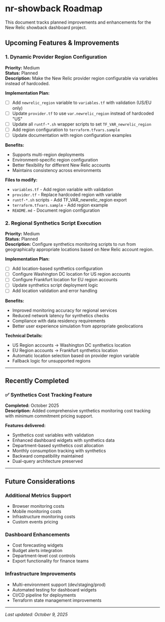 # nr-showback Roadmap

This document tracks planned improvements and enhancements for the New Relic showback dashboard project.

## Upcoming Features & Improvements

### 1. Dynamic Provider Region Configuration
**Priority:** Medium  
**Status:** Planned  
**Description:** Make the New Relic provider region configurable via variables instead of hardcoded.

**Implementation Plan:**
- [ ] Add `newrelic_region` variable to `variables.tf` with validation (US/EU only)
- [ ] Update `provider.tf` to use `var.newrelic_region` instead of hardcoded "US"
- [ ] Update all `runtf-*.sh` wrapper scripts to set `TF_VAR_newrelic_region`
- [ ] Add region configuration to `terraform.tfvars.sample`
- [ ] Update documentation with region configuration examples

**Benefits:**
- Supports multi-region deployments
- Environment-specific region configuration
- Better flexibility for different New Relic accounts
- Maintains consistency across environments

**Files to modify:**
- `variables.tf` - Add region variable with validation
- `provider.tf` - Replace hardcoded region with variable
- `runtf-*.sh` scripts - Add TF_VAR_newrelic_region export
- `terraform.tfvars.sample` - Add region example
- `README.md` - Document region configuration

### 2. Regional Synthetics Script Execution
**Priority:** Medium  
**Status:** Planned  
**Description:** Configure synthetics monitoring scripts to run from geographically appropriate locations based on New Relic account region.

**Implementation Plan:**
- [ ] Add location-based synthetics configuration
- [ ] Configure Washington DC location for US region accounts
- [ ] Configure Frankfurt location for EU region accounts
- [ ] Update synthetics script deployment logic
- [ ] Add location validation and error handling

**Benefits:**
- Improved monitoring accuracy for regional services
- Reduced network latency for synthetics checks
- Compliance with data residency requirements
- Better user experience simulation from appropriate geolocations

**Technical Details:**
- US Region accounts → Washington DC synthetics location
- EU Region accounts → Frankfurt synthetics location
- Automatic location selection based on provider region variable
- Fallback logic for unsupported regions

---

## Recently Completed

### ✅ Synthetics Cost Tracking Feature
**Completed:** October 2025  
**Description:** Added comprehensive synthetics monitoring cost tracking with minimum commitment pricing support.

**Features delivered:**
- Synthetics cost variables with validation
- Enhanced dashboard widgets with synthetics data
- Department-based synthetics cost allocation
- Monthly consumption tracking with synthetics
- Backward compatibility maintained
- Dual-query architecture preserved

---

## Future Considerations

### Additional Metrics Support
- Browser monitoring costs
- Mobile monitoring costs  
- Infrastructure monitoring costs
- Custom events pricing

### Dashboard Enhancements
- Cost forecasting widgets
- Budget alerts integration
- Department-level cost controls
- Export functionality for finance teams

### Infrastructure Improvements
- Multi-environment support (dev/staging/prod)
- Automated testing for dashboard widgets
- CI/CD pipeline for deployments
- Terraform state management improvements

---

*Last updated: October 9, 2025*